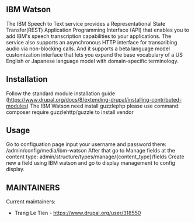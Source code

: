 ## IBM Watson
The IBM Speech to Text service provides a Representational State Transfer(REST)
Application Programming Interface (API) that enables you to add IBM's speech
transcription capabilities to your applications.
The service also supports an asynchronous HTTP interface for transcribing audio
via non-blocking calls.
And it supports a beta language model customization interface that
lets you expand the base vocabulary of a US English or Japanese language model
 with domain-specific terminology.

## Installation
Follow the standard module installation guide
(https://www.drupal.org/docs/8/extending-drupal/installing-contributed-modules)
The IBM Watson need install guzzlephp please use command:
composer require guzzlehttp/guzzle
to install vendor


## Usage
Go to configuation page input your username and password there:
/admin/config/media/ibm-watson
After that go to Manage fields at the content type:
admin/structure/types/manage/{content_type}/fields
Create new a field using IBM watson and go to display management to
config display.

## MAINTAINERS

Current maintainers:
 * Trang Le Tien - https://www.drupal.org/user/318550
